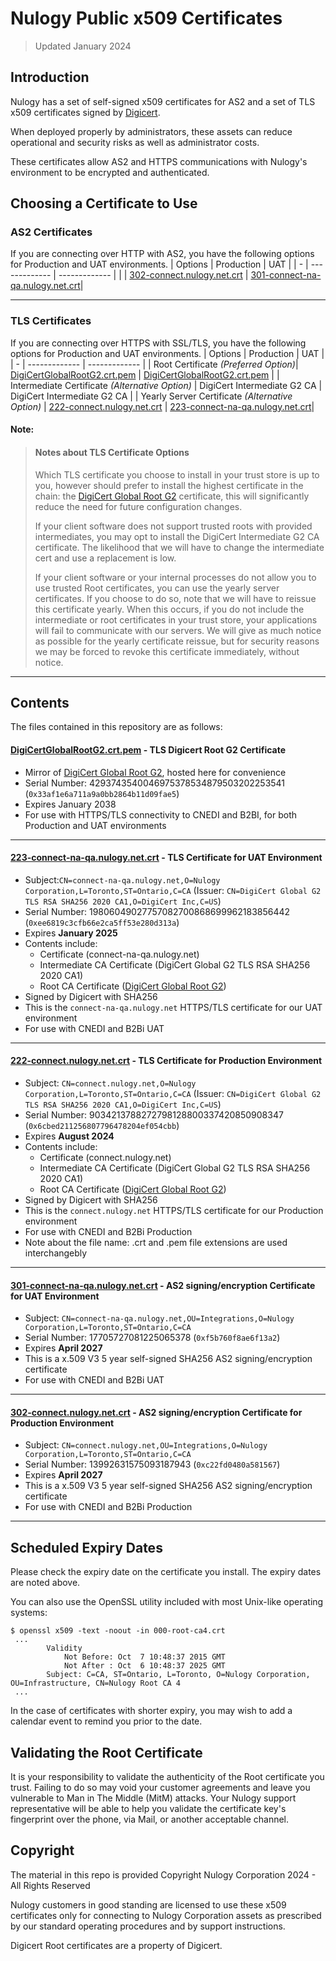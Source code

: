 # Nulogy Public x509 Certificates

> Updated January 2024

## Introduction

Nulogy has a set of self-signed x509 certificates for AS2 and a set of TLS x509 certificates signed by [Digicert](https://www.digicert.com/kb/digicert-root-certificates.htm). 

When deployed properly by administrators, these assets can reduce operational and security risks as well as administrator costs.

These certificates allow AS2 and HTTPS communications with Nulogy's environment to be encrypted and authenticated.


## Choosing a Certificate to Use

### AS2 Certificates

If you are connecting over HTTP with AS2, you have the following options for Production and UAT environments.
| Options  | Production  | UAT |
| - | ------------- | ------------- |
| | [302-connect.nulogy.net.crt](302-connect.nulogy.net.crt) | [301-connect-na-qa.nulogy.net.crt](301-connect-na-qa.nulogy.net.crt)|

---

### TLS Certificates

If you are connecting over HTTPS with SSL/TLS, you have the following options for Production and UAT environments.
| Options  | Production  | UAT |
| - | ------------- | ------------- |
| Root Certificate *(Preferred Option)*| [DigiCertGlobalRootG2.crt.pem](DigiCertGlobalRootG2.crt.pem) | [DigiCertGlobalRootG2.crt.pem](DigiCertGlobalRootG2.crt.pem)   |
| Intermediate Certificate *(Alternative Option)* | DigiCert Intermediate G2 CA  | DigiCert Intermediate G2 CA  |
| Yearly Server Certificate *(Alternative Option)* | [222-connect.nulogy.net.crt](222-connect.nulogy.net.pem) | [223-connect-na-qa.nulogy.net.crt](223-connect-na-qa.nulogy.net.crt)|


#### Note: 
> #### Notes about TLS Certificate Options
>
> 
> Which TLS certificate you choose to install in your trust store is up to you, however should prefer to install
> the highest certificate in the chain: the [DigiCert Global Root G2](#digicertglobalrootg2crtpem---tls-digicert-root-g2-certificate) certificate,
> this will significantly reduce the need for future configuration changes.
>
> If your client software does not support trusted roots with provided intermediates, you may opt to install the DigiCert Intermediate G2 CA certificate.
> The likelihood that we will have to change the intermediate cert and use a replacement is low.
>
> If your client software or your internal processes do not allow you to use trusted Root certificates, you can use the yearly server certificates.
> If you choose to do so, note that we will have to reissue this certificate yearly.
> When this occurs, if you do not include the intermediate or root certificates in your trust store, your applications will fail to communicate with our servers.
> We will give as much notice as possible for the yearly certificate reissue, but for security reasons we may be forced to revoke this certificate immediately, without notice.

---

## Contents

The files contained in this repository are as follows:

#### [DigiCertGlobalRootG2.crt.pem](DigiCertGlobalRootG2.crt.pem) - TLS Digicert Root G2 Certificate 
- Mirror of [DigiCert Global Root G2](https://www.digicert.com/kb/digicert-root-certificates.htm#:~:text=03%3A3A%3AF1%3AE6%3AA7%3A11%3AA9%3AA0%3ABB%3A28%3A64%3AB1%3A1D%3A09%3AFA%3AE5), hosted here for convenience
- Serial Number: 4293743540046975378534879503202253541 (`0x33af1e6a711a9a0bb2864b11d09fae5`)
- Expires January 2038
- For use with HTTPS/TLS connectivity to CNEDI and B2BI, for both Production and UAT environments
---

#### [223-connect-na-qa.nulogy.net.crt](223-connect-na-qa.nulogy.net.crt) - TLS Certificate for UAT Environment

- Subject:`CN=connect-na-qa.nulogy.net,O=Nulogy Corporation,L=Toronto,ST=Ontario,C=CA` (Issuer: `CN=DigiCert Global G2 TLS RSA SHA256 2020 CA1,O=DigiCert Inc,C=US`)
- Serial Number: 19806049027757082700868699962183856442 (`0xee6819c3cfb66e2ca5ff53e280d313a`)
- Expires **January 2025**
- Contents include:
  - Certificate (connect-na-qa.nulogy.net)
  - Intermediate CA Certificate (DigiCert Global G2 TLS RSA SHA256 2020 CA1)
  - Root CA Certificate ([DigiCert Global Root G2](#digicertglobalrootg2crtpem---tls-digicert-root-g2-certificate))
- Signed by Digicert with SHA256
- This is the `connect-na-qa.nulogy.net` HTTPS/TLS certificate for our UAT environment
- For use with CNEDI and B2Bi UAT

---

#### [222-connect.nulogy.net.crt](222-connect.nulogy.net.pem) - TLS Certificate for Production Environment

- Subject: `CN=connect.nulogy.net,O=Nulogy Corporation,L=Toronto,ST=Ontario,C=CA` (Issuer: `CN=DigiCert Global G2 TLS RSA SHA256 2020 CA1,O=DigiCert Inc,C=US`)
- Serial Number: 9034213788272798128800337420850908347 (`0x6cbed211256807796478204ef054cbb`)
- Expires **August 2024**
- Contents include:
  - Certificate (connect.nulogy.net)
  - Intermediate CA Certificate (DigiCert Global G2 TLS RSA SHA256 2020 CA1)
  - Root CA Certificate ([DigiCert Global Root G2](#digicertglobalrootg2crtpem---tls-digicert-root-g2-certificate))
- Signed by Digicert with SHA256
- This is the `connect.nulogy.net` HTTPS/TLS certificate for our Production environment
- For use with CNEDI and B2Bi Production
- Note about the file name: .crt and .pem file extensions are used interchangebly

---

#### [301-connect-na-qa.nulogy.net.crt](301-connect-na-qa.nulogy.net.crt) - AS2 signing/encryption Certificate for UAT Environment

- Subject: `CN=connect-na-qa.nulogy.net,OU=Integrations,O=Nulogy Corporation,L=Toronto,ST=Ontario,C=CA`
- Serial Number: 17705727081225065378 (`0xf5b760f8ae6f13a2`)
- Expires **April 2027**
- This is a x.509 V3 5 year self-signed SHA256 AS2 signing/encryption certificate
- For use with CNEDI and B2Bi UAT

---

#### [302-connect.nulogy.net.crt](302-connect.nulogy.net.crt) - AS2 signing/encryption Certificate for Production Environment

- Subject: `CN=connect.nulogy.net,OU=Integrations,O=Nulogy Corporation,L=Toronto,ST=Ontario,C=CA`
- Serial Number: 13992631575093187943 (`0xc22fd0480a581567`)
- Expires **April 2027**
- This is a x.509 V3 5 year self-signed SHA256 AS2 signing/encryption certificate
- For use with CNEDI and B2Bi Production

---

## Scheduled Expiry Dates

Please check the expiry date on the certificate you install. The expiry dates are noted above. 

You can also use the OpenSSL utility included with most Unix-like operating systems:
```
$ openssl x509 -text -noout -in 000-root-ca4.crt
 ...
        Validity
            Not Before: Oct  7 10:48:37 2015 GMT
            Not After : Oct  6 10:48:37 2025 GMT
        Subject: C=CA, ST=Ontario, L=Toronto, O=Nulogy Corporation, OU=Infrastructure, CN=Nulogy Root CA 4
 ...
```

In the case of certificates with shorter expiry, you may wish to add a calendar event to remind you prior to the date.

## Validating the Root Certificate

It is your responsibility to validate the authenticity of the Root certificate you trust.
Failing to do so may void your customer agreements and leave you vulnerable to Man in The Middle (MitM) attacks.
Your Nulogy support representative will be able to help you validate the certificate key's fingerprint over the phone, via Mail, or another acceptable channel.

## Copyright

The material in this repo is provided Copyright Nulogy Corporation 2024 - All Rights Reserved

Nulogy customers in good standing are licensed to use these x509 certificates only for connecting to Nulogy Corporation assets as prescribed by our standard operating procedures and by support instructions.

Digicert Root certificates are a property of Digicert.
